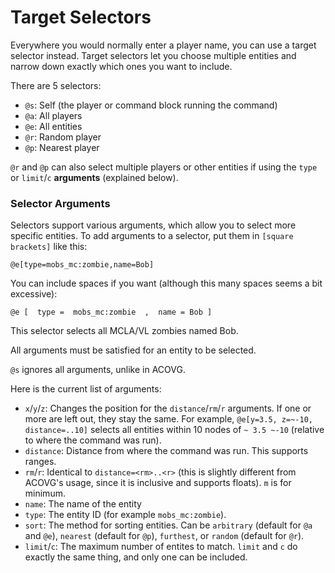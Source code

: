 # Target Selectors

Everywhere you would normally enter a player name, you can use a target selector instead. Target selectors let you choose multiple entities and narrow down exactly which ones you want to include.

There are 5 selectors:

* `@s`: Self (the player or command block running the command)
* `@a`: All players
* `@e`: All entities
* `@r`: Random player
* `@p`: Nearest player

`@r` and `@p` can also select multiple players or other entities if using the `type` or `limit`/`c` **arguments** (explained below).

### Selector Arguments

Selectors support various arguments, which allow you to select more specific entities. To add arguments to a selector, put them in `[square brackets]` like this:

```
@e[type=mobs_mc:zombie,name=Bob]
```

You can include spaces if you want (although this many spaces seems a bit excessive):

```
@e [  type =  mobs_mc:zombie  ,  name = Bob ]
```

This selector selects all MCLA/VL zombies named Bob.

All arguments must be satisfied for an entity to be selected.

`@s` ignores all arguments, unlike in ACOVG.

Here is the current list of arguments:

* `x`/`y`/`z`: Changes the position for the `distance`/`rm`/`r` arguments. If one or more are left out, they stay the same. For example, `@e[y=3.5, z=~-10, distance=..10]` selects all entities within 10 nodes of `~ 3.5 ~-10` (relative to where the command was run).
* `distance`: Distance from where the command was run. This supports ranges.
* `rm`/`r`: Identical to `distance=<rm>..<r>` (this is slightly different from ACOVG's usage, since it is inclusive and supports floats). `m` is for minimum.
* `name`: The name of the entity
* `type`: The entity ID (for example `mobs_mc:zombie`).
* `sort`: The method for sorting entities. Can be `arbitrary` (default for `@a` and `@e`), `nearest` (default for `@p`), `furthest`, or `random` (default for `@r`).
* `limit`/`c`: The maximum number of entites to match. `limit` and `c` do exactly the same thing, and only one can be included.
